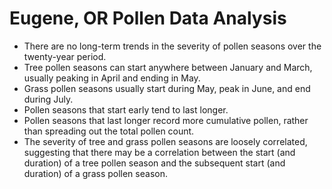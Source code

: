# Eugene, OR Pollen Data Analysis

* There are no long-term trends in the severity of pollen seasons over the twenty-year period.
* Tree pollen seasons can start anywhere between January and March, usually peaking in April and ending in May.
* Grass pollen seasons usually start during May, peak in June, and end during July.
* Pollen seasons that start early tend to last longer.
* Pollen seasons that last longer record more cumulative pollen, rather than spreading out the total pollen count.
* The severity of tree and grass pollen seasons are loosely correlated, suggesting that there may be a correlation between the start (and duration) of a tree pollen season and the subsequent start (and duration) of a grass pollen season.


